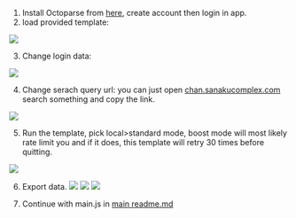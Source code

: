 1. Install Octoparse from [here](), create account then login in app.
2. load provided template:

![](https://i.yatsukiko.me/XoCI8/SIHelide31.png/raw)

3. Change login data:

![](https://i.yatsukiko.me/XoCI8/GohUsicI76.png/raw)

4. Change serach query url:
you can just open [chan.sanakucomplex.com](https://chan.sankakucomplex.com) search something and copy the link.

![](https://i.yatsukiko.me/XoCI8/bAkONUMo20.png/raw)

5. Run the template, pick local>standard mode, boost mode will most likely rate limit you and if it does, this template will retry 30 times before quitting.

![](https://i.yatsukiko.me/XoCI8/lumuFoLU94.png/raw)

6. Export data.
![](https://i.yatsukiko.me/XoCI8/BEMObunu43.png/raw)
![](https://i.yatsukiko.me/XoCI8/BIQeHeDu49.png/raw)
![](https://i.yatsukiko.me/XoCI8/jAdINaga07.png/raw)

7. Continue with main.js in [main readme.md](github.com/yatsukiko/SankakuScraperLora/readme.md)
